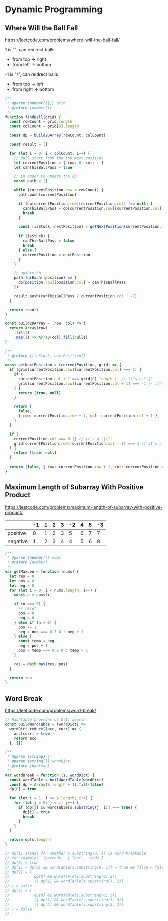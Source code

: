 # Dynamic Programming

## Where Will the Ball Fall

https://leetcode.com/problems/where-will-the-ball-fall/

1 is "\", can redirect balls

- from top -> right
- from left -> bottom

-1 is "/", can reidrect balls

- from top -> left
- from right -> bottom

```js
/**
 * @param {number[][]} grid
 * @return {number[]}
 */
function findBall(grid) {
  const rowCount = grid.length
  const colCount = grid[0].length

  const dp = build2DArray(rowCount, colCount)

  const result = []

  for (let i = 0; i < colCount; i++) {
    // ball start from the top most position
    let currentPosition = { row: 0, col: i }
    let canThisBallPass = true

    // in order to update the dp
    const path = []

    while (currentPosition.row < rowCount) {
      path.push(currentPosition)

      if (dp[currentPosition.row][currentPosition.col] !== null) {
        canThisBallPass = dp[currentPosition.row][currentPosition.col]
        break
      }

      const [isStuck, nextPosition] = getNextPosition(currentPosition, grid)

      if (isStuck) {
        canThisBallPass = false
        break
      } else {
        currentPosition = nextPosition
      }
    }

    // update dp
    path.forEach((position) => {
      dp[position.row][position.col] = canThisBallPass
    })

    result.push(canThisBallPass ? currentPosition.col : -1)
  }

  return result
}

const build2DArray = (row, col) => {
  return Array(row)
    .fill()
    .map(() => Array(col).fill(null))
}

/**
 * @return {[isStuck, nextPosition]}
 */
const getNextPosition = (currentPosition, grid) => {
  if (grid[currentPosition.row][currentPosition.col] === 1) {
    if (
      currentPosition.col + 1 === grid[0].length || // it's a "\|"
      grid[currentPosition.row][currentPosition.col + 1] === -1 // it's a "\/"
    ) {
      return [true, null]
    }

    return [
      false,
      { row: currentPosition.row + 1, col: currentPosition.col + 1 },
    ]
  }

  if (
    currentPosition.col === 0 || // it's a "|/"
    grid[currentPosition.row][currentPosition.col - 1] === 1 // it's a "\/"
  ) {
    return [true, null]
  }

  return [false, { row: currentPosition.row + 1, col: currentPosition.col - 1 }]
}
```

## Maximum Length of Subarray With Positive Product

https://leetcode.com/problems/maximum-length-of-subarray-with-positive-product/

|          | -1  | 1   | 2   | 3   | -2  | 4   | 5   | -3  |
| -------- | --- | --- | --- | --- | --- | --- | --- | --- |
| positive | 0   | 1   | 2   | 3   | 5   | 6   | 7   | 7   |
| negative | 1   | 2   | 3   | 4   | 4   | 5   | 6   | 8   |

```js
/**
 * @param {number[]} nums
 * @return {number}
 */
var getMaxLen = function (nums) {
  let res = 0
  let pos = 0
  let neg = 0
  for (let i = 0; i < nums.length; i++) {
    const n = nums[i]

    if (n === 0) {
      // reset
      pos = 0
      neg = 0
    } else if (n > 0) {
      pos += 1
      neg = neg === 0 ? 0 : neg + 1
    } else {
      const temp = neg
      neg = pos + 1
      pos = temp === 0 ? 0 : temp + 1
    }

    res = Math.max(res, pos)
  }

  return res
}
```

## Word Break

https://leetcode.com/problems/word-break/

```js
// HashTable provides us O(1) search
const buildWordTable = (wordDict) =>
  wordDict.reduce((acc, curr) => {
    acc[curr] = true
    return acc
  }, {})

/**
 * @param {string} s
 * @param {string[]} wordDict
 * @return {boolean}
 */
var wordBreak = function (s, wordDict) {
  const wordTable = buildWordTable(wordDict)
  const dp = Array(s.length + 1).fill(false)
  dp[0] = true

  for (let i = 1; i <= s.length; i++) {
    for (let j = 0; j < i; j++) {
      if (dp[j] && wordTable[s.substring(j, i)] === true) {
        dp[i] = true
        break
      }
    }
  }

  return dp[s.length]
}

// dp[i] stands for whether s.substring(0, i) is word-breakable
// for example: 'leetcode', ['leet', 'code']
// dp[0] = true
// dp[1] = dp[0] && wordTable[s.substring(0, 1)] = true && false = false
// dp[2] = (
//           dp[0] && wordTable[s.substring(0, 2)]
//           || dp[1] && wordTable[s.substring(1, 2)]
// ) = false
// dp[3] = (
//           dp[0] && wordTable[s.substring(0, 3)]
//           || dp[1] && wordTable[s.substring(1, 3)]
//           || dp[2] && wordTable[s.substring(2, 3)]
// ) = false
//
```
